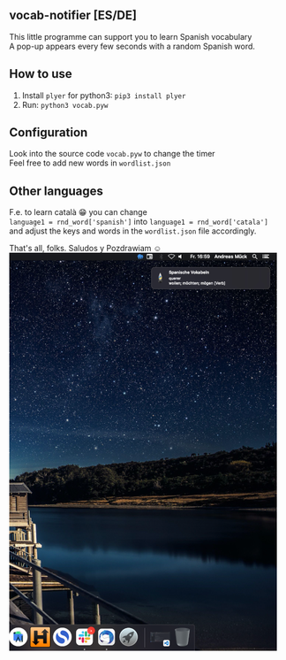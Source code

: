 ## vocab-notifier [ES/DE]
This little programme can support you to learn Spanish vocabulary<br>
A pop-up appears every few seconds with a random Spanish word.<br>

## How to use
1. Install `plyer` for python3: `pip3 install plyer`
2. Run: `python3 vocab.pyw`

## Configuration
Look into the source code `vocab.pyw` to change the timer<br>
Feel free to add new words in `wordlist.json`<br>

## Other languages
F.e. to learn català :grin: you can change<br>
`language1 = rnd_word['spanish']` into `language1 = rnd_word['catala']`<br>
and adjust the keys and words in the `wordlist.json` file accordingly.<br>

That's all, folks. Saludos y Pozdrawiam :relaxed:
<img src="demo.png">
